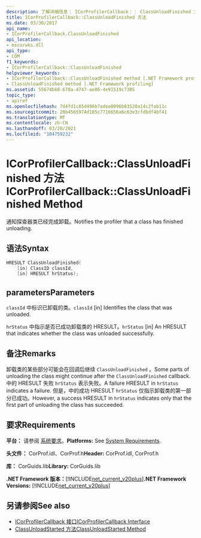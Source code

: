 ```yaml
---
description: 了解详细信息： ICorProfilerCallback：： ClassUnloadFinished 方法
title: ICorProfilerCallback::ClassUnloadFinished 方法
ms.date: 03/30/2017
api_name:
- ICorProfilerCallback.ClassUnloadFinished
api_location:
- mscorwks.dll
api_type:
- COM
f1_keywords:
- ICorProfilerCallback::ClassUnloadFinished
helpviewer_keywords:
- ICorProfilerCallback::ClassUnloadFinished method [.NET Framework profiling]
- ClassUnloadFinished method [.NET Framework profiling]
ms.assetid: 55674b68-678a-4747-ae06-4e91519c7305
topic_type:
- apiref
ms.openlocfilehash: 7d4fd1c85d496b7adea0096b03520a14c2fab11c
ms.sourcegitcommit: 20b4565974d185c7716656a6c63e3cfdbdf4bf41
ms.translationtype: MT
ms.contentlocale: zh-CN
ms.lasthandoff: 03/20/2021
ms.locfileid: "104759232"
---
```

# <a name="icorprofilercallbackclassunloadfinished-method"></a><span data-ttu-id="83099-103">ICorProfilerCallback::ClassUnloadFinished 方法</span><span class="sxs-lookup"><span data-stu-id="83099-103">ICorProfilerCallback::ClassUnloadFinished Method</span></span>

<span data-ttu-id="83099-104">通知探查器类已经完成卸载。</span><span class="sxs-lookup"><span data-stu-id="83099-104">Notifies the profiler that a class has finished unloading.</span></span>  
  
## <a name="syntax"></a><span data-ttu-id="83099-105">语法</span><span class="sxs-lookup"><span data-stu-id="83099-105">Syntax</span></span>  
  
```cpp  
HRESULT ClassUnloadFinished(  
    [in] ClassID classId,  
    [in] HRESULT hrStatus);  
```  
  
## <a name="parameters"></a><span data-ttu-id="83099-106">parameters</span><span class="sxs-lookup"><span data-stu-id="83099-106">Parameters</span></span>

<span data-ttu-id="83099-107">`classId` 中标识已卸载的类。</span><span class="sxs-lookup"><span data-stu-id="83099-107">`classId` [in] Identifies the class that was unloaded.</span></span>

<span data-ttu-id="83099-108">`hrStatus` 中指示是否已成功卸载类的 HRESULT。</span><span class="sxs-lookup"><span data-stu-id="83099-108">`hrStatus` [in] An HRESULT that indicates whether the class was unloaded successfully.</span></span>
  
## <a name="remarks"></a><span data-ttu-id="83099-109">备注</span><span class="sxs-lookup"><span data-stu-id="83099-109">Remarks</span></span>  

 <span data-ttu-id="83099-110">卸载类的某些部分可能会在回调后继续 `ClassUnloadFinished` 。</span><span class="sxs-lookup"><span data-stu-id="83099-110">Some parts of unloading the class might continue after the `ClassUnloadFinished` callback.</span></span> <span data-ttu-id="83099-111">中的 HRESULT 失败 `hrStatus` 表示失败。</span><span class="sxs-lookup"><span data-stu-id="83099-111">A failure HRESULT in `hrStatus` indicates a failure.</span></span> <span data-ttu-id="83099-112">但是，中的成功 HRESULT `hrStatus` 仅指示卸载类的第一部分已成功。</span><span class="sxs-lookup"><span data-stu-id="83099-112">However, a success HRESULT in `hrStatus` indicates only that the first part of unloading the class has succeeded.</span></span>  
  
## <a name="requirements"></a><span data-ttu-id="83099-113">要求</span><span class="sxs-lookup"><span data-stu-id="83099-113">Requirements</span></span>  

 <span data-ttu-id="83099-114">**平台：** 请参阅 [系统要求](../../get-started/system-requirements.md)。</span><span class="sxs-lookup"><span data-stu-id="83099-114">**Platforms:** See [System Requirements](../../get-started/system-requirements.md).</span></span>  
  
 <span data-ttu-id="83099-115">**头文件：** CorProf.idl、CorProf.h</span><span class="sxs-lookup"><span data-stu-id="83099-115">**Header:** CorProf.idl, CorProf.h</span></span>  
  
 <span data-ttu-id="83099-116">**库：** CorGuids.lib</span><span class="sxs-lookup"><span data-stu-id="83099-116">**Library:** CorGuids.lib</span></span>  
  
 <span data-ttu-id="83099-117">**.NET Framework 版本：**[!INCLUDE[net_current_v20plus](../../../../includes/net-current-v20plus-md.md)]</span><span class="sxs-lookup"><span data-stu-id="83099-117">**.NET Framework Versions:** [!INCLUDE[net_current_v20plus](../../../../includes/net-current-v20plus-md.md)]</span></span>  
  
## <a name="see-also"></a><span data-ttu-id="83099-118">另请参阅</span><span class="sxs-lookup"><span data-stu-id="83099-118">See also</span></span>

- [<span data-ttu-id="83099-119">ICorProfilerCallback 接口</span><span class="sxs-lookup"><span data-stu-id="83099-119">ICorProfilerCallback Interface</span></span>](icorprofilercallback-interface.md)
- [<span data-ttu-id="83099-120">ClassUnloadStarted 方法</span><span class="sxs-lookup"><span data-stu-id="83099-120">ClassUnloadStarted Method</span></span>](icorprofilercallback-classunloadstarted-method.md)
